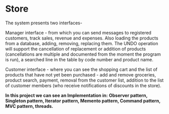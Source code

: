 # Store

The system presents two interfaces-

Manager interface - from which you can send messages to registered customers, track sales, revenue and expenses.
Also loading the products from a database, adding, removing, replacing them.
The UNDO operation will support the cancellation of replacement or addition of products 
(cancellations are multiple and documented from the moment the program is run), a searched line in the table by code number and product name.

Customer interface - where you can see the shopping cart and the list of products that have not yet been purchased -
add and remove groceries, product search, payment, removal from the customer list, addition to the list of customer members
(who receive notifications of discounts in the store).

**In this project we can see an Implementation in:**
**Observer pattern, Singleton pattern, Iterator pattern, Memento pattern, Command pattern, MVC pattern, threads.**
